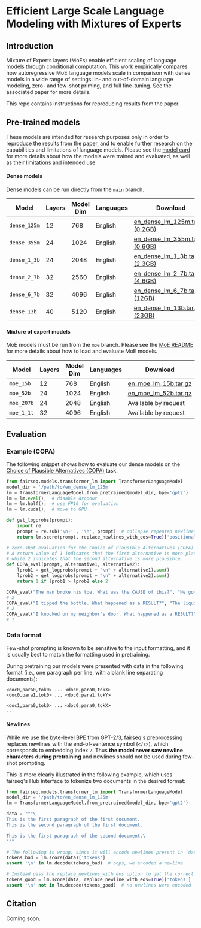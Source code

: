 # Efficient Large Scale Language Modeling with Mixtures of Experts

## Introduction

Mixture of Experts layers (MoEs) enable efficient scaling of language models through conditional computation. This work
empirically compares how autoregressive MoE language models scale in comparison with dense models in a wide range of
settings: in- and out-of-domain language modeling, zero- and few-shot priming, and full fine-tuning. See the associated
paper for more details.

This repo contains instructions for reproducing results from the paper.

## Pre-trained models

These models are intended for research purposes only in order to reproduce the results from the paper, and to enable
further research on the capabilities and limitations of language models. Please see the [model card](model_card.md) for
more details about how the models were trained and evaluated, as well as their limitations and intended use.

#### Dense models

Dense models can be run directly from the `main` branch.

Model | Layers | Model Dim | Languages | Download
---|---|---|---|---
`dense_125m` | 12 | 768 | English | [en_dense_lm_125m.tar.gz (0.2GB)](https://dl.fbaipublicfiles.com/fairseq/models/lm/en_dense_lm_125m.tar.gz)
`dense_355m` | 24 | 1024 | English | [en_dense_lm_355m.tar.gz (0.6GB)](https://dl.fbaipublicfiles.com/fairseq/models/lm/en_dense_lm_355m.tar.gz)
`dense_1_3b` | 24 | 2048 | English | [en_dense_lm_1_3b.tar.gz (2.3GB)](https://dl.fbaipublicfiles.com/fairseq/models/lm/en_dense_lm_1_3b.tar.gz)
`dense_2_7b` | 32 | 2560 | English | [en_dense_lm_2_7b.tar.gz (4.6GB)](https://dl.fbaipublicfiles.com/fairseq/models/lm/en_dense_lm_2_7b.tar.gz)
`dense_6_7b` | 32 | 4096 | English | [en_dense_lm_6_7b.tar.gz (12GB)](https://dl.fbaipublicfiles.com/fairseq/models/lm/en_dense_lm_6_7b.tar.gz)
`dense_13b` | 40 | 5120 | English | [en_dense_lm_13b.tar.gz (23GB)](https://dl.fbaipublicfiles.com/fairseq/models/lm/en_dense_lm_13b.tar.gz)

#### Mixture of expert models

MoE models must be run from the `moe` branch. Please see the
[MoE README](https://github.com/pytorch/fairseq/tree/moe#evaluating-moe-language-models)
for more details about how to load and evaluate MoE models.

Model | Layers | Model Dim | Languages | Download
---|---|---|---|---
`moe_15b` | 12 | 768 | English | [en_moe_lm_15b.tar.gz](https://dl.fbaipublicfiles.com/fairseq/models/lm/en_moe_lm_15b.tar.gz)
`moe_52b` | 24 | 1024 | English | [en_moe_lm_52b.tar.gz](https://dl.fbaipublicfiles.com/fairseq/models/lm/en_moe_lm_52b.tar.gz)
`moe_207b` | 24 | 2048 | English | Available by request
`moe_1_1t` | 32 | 4096 | English | Available by request

## Evaluation

### Example (COPA)

The following snippet shows how to evaluate our dense models on
the [Choice of Plausible Alternatives (COPA)](https://people.ict.usc.edu/~gordon/copa.html) task.

```python
from fairseq.models.transformer_lm import TransformerLanguageModel
model_dir = '/path/to/en_dense_lm_125m'
lm = TransformerLanguageModel.from_pretrained(model_dir, bpe='gpt2')
lm = lm.eval();  # disable dropout
lm = lm.half();  # use FP16 for evaluation
lm = lm.cuda();  # move to GPU

def get_logprobs(prompt):
    import re
    prompt = re.sub('\n+' , '\n', prompt)  # collapse repeated newlines, which indicate separate documents
    return lm.score(prompt, replace_newlines_with_eos=True)['positional_scores']

# Zero-shot evaluation for the Choice of Plausible Alternatives (COPA) task.
# A return value of 1 indicates that the first alternative is more plausible,
# while 2 indicates that the second alternative is more plausible.
def COPA_eval(prompt, alternative1, alternative2):
    lprob1 = get_logprobs(prompt + "\n" + alternative1).sum()
    lprob2 = get_logprobs(prompt + "\n" + alternative2).sum()
    return 1 if lprob1 > lprob2 else 2

COPA_eval("The man broke his toe. What was the CAUSE of this?", "He got a hole in his sock.", "He dropped a hammer on his foot.")
# 2
COPA_eval("I tipped the bottle. What happened as a RESULT?", "The liquid in the bottle froze.", "The liquid in the bottle poured out.")
# 2
COPA_eval("I knocked on my neighbor's door. What happened as a RESULT?", "My neighbor invited me in.", "My neighbor left his house.")
# 1
```

### Data format

Few-shot prompting is known to be sensitive to the input formatting, and it is usually best to match the formatting used
in pretraining.

During pretraining our models were presented with data in the following format (i.e., one paragraph per line, with a
blank line separating documents):

```
<doc0,para0,tok0> ... <doc0,para0,tokX>
<doc0,para1,tok0> ... <doc0,para1,tokY>

<doc1,para0,tok0> ... <doc0,para0,tokX>
...
```

#### Newlines

While we use the byte-level BPE from GPT-2/3, fairseq's preprocessing replaces newlines with the end-of-sentence
symbol (`</s>`), which corresponds to embedding index `2`. Thus **the model never saw newline characters during
pretraining** and newlines should not be used during few-shot prompting.

This is more clearly illustrated in the following example, which uses fairseq's Hub Interface to tokenize two documents
in the desired format:

```python
from fairseq.models.transformer_lm import TransformerLanguageModel
model_dir = '/path/to/en_dense_lm_125m'
lm = TransformerLanguageModel.from_pretrained(model_dir, bpe='gpt2')

data = """\
This is the first paragraph of the first document.
This is the second paragraph of the first document.

This is the first paragraph of the second document.\
"""

# The following is wrong, since it will encode newlines present in `data`.
tokens_bad = lm.score(data)['tokens']
assert '\n' in lm.decode(tokens_bad)  # oops, we encoded a newline

# Instead pass the replace_newlines_with_eos option to get the correct behavior.
tokens_good = lm.score(data, replace_newline_with_eos=True)['tokens']
assert '\n' not in lm.decode(tokens_good)  # no newlines were encoded
```

## Citation

Coming soon.
